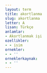 ```yaml
---
layout: term
title: akortlanma
slug: akortlanma
letter: A
lisan: Türkçe
anlamlar:
- Akortlanmak işi
ozellikler:
- - isim
ornekler:
- - ''
orneklerkaynak:
- - ''
---
```

